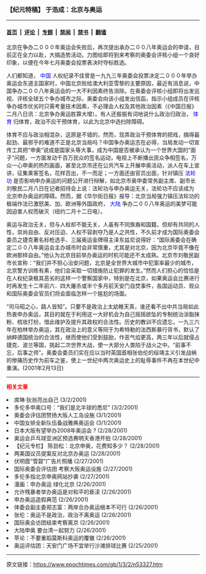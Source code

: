 ### 【纪元特稿】  于浩成：北京与奥运

---

#### [首页](../../../..?n53327) &nbsp;|&nbsp; [评论](../../../../../epoch-comment?n53327) &nbsp;|&nbsp; [专题](../../../../../epoch-special?n53327) &nbsp;|&nbsp; [禁闻](../../../../../epoch-news?n53327) &nbsp;|&nbsp; [禁书](../../../../../books?n53327) &nbsp;|&nbsp; [翻墙](https://github.com/gfw-breaker/nogfw/blob/master/README.md?n53327)


<div class="post_content" id="artbody" itemprop="articleBody">
 <!-- article content begin -->
 <p>
  北京在争办二０００年奥运会失败后，再次提出承办二００八年奥运会的申请，目前正在全力以赴，大搞造势活动，力图给即将到来考察的奥委会评核小组一个良好印象，以便在今年七月奥委会投票表决时夺标胜选。
 </p>
 <p>
  人们都知道，
  <ok href="http://www3.epochtimes.com/news/epochnews/main/2.html">
   <font color="blue">
    中国
   </font>
  </ok>
  人权纪录不佳曾是一九九三年奥委会投票决定二０００年举办奥运会东道主国家时，中国北京败给澳大利亚雪黎的主要原因，最近有消息说，中国争办二００八年奥运会的一大不利因素终告消除。在奥委会评核小组即将出发巡视、评核全球五个争办城市之际，奥委会向该小组发出信函，指示小组成员在评核争办城市优劣时只需考量技术因素，不必理会人权及其他政治因素（《中国日报》二月八日讯：北京争办奥运胜算大增）。有人还振振有词地说什么政治归政治，
  <ok href="https://www.epochtimes.com/news/epochnews/main/11.html">
   <font color="blue">
    体育
   </font>
  </ok>
  归体育，政治不应干预体育，以此为北京中选扫除障碍。
 </p>
 <p>
  体育不应与政治相混杂，这原是不错的，然而，现弄政治干预体育的把戏，搞得最起劲、最邪乎的难道不正是北京当局吗？中国争办奥运志在必得，当局发动一切宣传工具把“申奥”说成是国家头等大事，成为中国是否被承认为一个世界大国的“面子”问题，一方面发动千百万民众的签名运动，电视上不断播出民众争相签名，万众一心申奥的热烈画面，甚至北京市还在公共汽车上开展申奥活动，派人在车上宣讲，征集乘客签名，花样百出，不一而足；一方面还由官员出面，针对镇压
  <ok href="http://falundafa.org">
   <font color="blue">
    法轮功
   </font>
  </ok>
  是否影响申办奥运的问题公开进行辩解，如北京市奥申委常务副主席、副市长刘敬民二月八日在记者招待会上说：法轮功与申办奥运无关，法轮功不应该成为
  <br/>
  北京申办奥运的障碍。然而，据《华尔街日报》报导：北京当局强力镇压法轮功的极端作法已激怒美、加、欧洲等外国政府，
  <ok href="http://www3.epochtimes.com/news/epochnews/main/2.html">
   <font color="blue">
    大陆
   </font>
  </ok>
  争办二００八年奥运的美梦可能因迫害人权而破灭（纽约二月十二日电）。
 </p>
 <p>
  奥运与政治无关，但与人权却不能无关，人虽有不同族裔和国籍，但却有共同的人性，崇尚自由、反对压迫、人权不容剥夺乃是人之共性，不久前才成为国际奥委会委员之捷克著名标枪选手、三届奥运金牌得主泽东兹尼说得好：“国际奥委会在确定二００八年奥运会主办城市时会非常慎重，尤其是对北京，因为北京毕竟不像在欧洲那样自由。”他认为北京目前举办奥运的时机可能还不太成熟。北京市刘敬民副市长宣称：“我们并不担心治安问题，北京是全世界大城市中犯案率最少的城市，北京警方训练有素，他们会采取一切措施防止犯罪的发生。”然而人们担心的恰恰是在人权纪录极其恶劣的这样一个警察国家中，特别是在北京，如果奥运会比赛进行时再发生十二年前六．四大屠杀或半个多月前天安门自焚事件，各国运动员、观众和国际奥委会官员们将会面临怎样一个尴尬的场面。
 </p>
 <p>
  “司马昭之心，路人皆知”。只要不是政治上太幼稚天真，谁还看不出中共当局如此热衷申办奥运，其目的就在于利用这一大好机会为自己摇摇欲坠的专制统治涂脂抹粉、梳妆打扮，借此维护及提升其政权的合法性。历史的教训不应遗忘，一九三六年在柏林举办奥运，其在政治上的意义等同于为希特勒的法西斯暴行背书，默认了纳粹德国统治的合法性，继而使他们受到鼓励，作恶气焰更高，两三年以后就侵占捷克、波兰等国，挑起二次世界大战，使一大部分人类陷于战火之中。“前事不忘，后事之师”。奥委会委员们实在应以当时英国首相张伯伦的绥靖主义引发战祸的惨痛历史作为前车之鉴，使上一世纪中两次奥运史上的耻辱事件不再在本世纪中重演。(2001年2月13日)
 </p>
 <p>
 </p>
 <hr/>
 <p>
  <b>
   <font color="red">
    相关文章
   </font>
  </b>
  <br/>
 </p>
 <li>
  <ok href="http://epochtimes.com/news/epochnews/newscontent.asp?ID=53182" target="_blank">
   席琳‧狄翁亮出自己
  </ok>
  (3/2/2001)
  <li>
   <ok href="http://epochtimes.com/news/epochnews/newscontent.asp?ID=53101" target="_blank">
    多伦多申奥口号：“我们是北半球的悉尼”
   </ok>
   (3/2/2001)
   <li>
    <ok href="http://epochtimes.com/news/epochnews/newscontent.asp?ID=52909" target="_blank">
     奥委会评估团赞扬大阪人工岛设施
    </ok>
    (3/1/2001)
    <li>
     <ok href="http://epochtimes.com/news/epochnews/newscontent.asp?ID=52605" target="_blank">
      中国女排全新队伍备战雅典奥运会
     </ok>
     (3/1/2001)
     <li>
      <ok href="http://epochtimes.com/news/epochnews/newscontent.asp?ID=52664" target="_blank">
       日本大阪有望举办2008年奥运会 ?
      </ok>
      (2/28/2001)
      <li>
       <ok href="http://epochtimes.com/news/epochnews/newscontent.asp?ID=52467" target="_blank">
        奥运会乒乓球亚洲区预选赛明天香港开拍
       </ok>
       (2/28/2001)
       <li>
        <ok href="http://epochtimes.com/news/epochnews/newscontent.asp?ID=52276" target="_blank">
         【纪元专栏】 陈劲松：北京申奥，花费知多少？
        </ok>
        (2/28/2001)
        <li>
         <ok href="http://epochtimes.com/news/epochnews/newscontent.asp?ID=52268" target="_blank">
          两美国议员提案反对北京办奥运
         </ok>
         (2/28/2001)
         <li>
          <ok href="http://epochtimes.com/news/epochnews/newscontent.asp?ID=52016" target="_blank">
           伏明霞“雪碧”广告片照播
          </ok>
          (2/27/2001)
          <li>
           <ok href="http://epochtimes.com/news/epochnews/newscontent.asp?ID=51888" target="_blank">
            国际奥委会评估团 考察大阪奥运设施
           </ok>
           (2/27/2001)
           <li>
            <ok href="http://epochtimes.com/news/epochnews/newscontent.asp?ID=51826" target="_blank">
             多伦多指北京申奥网站抄袭
            </ok>
            (2/27/2001)
            <li>
             <ok href="http://epochtimes.com/news/epochnews/newscontent.asp?ID=51757" target="_blank">
              漫画：申办奥运 绿化北京
             </ok>
             (2/26/2001)
             <li>
              <ok href="http://epochtimes.com/news/epochnews/newscontent.asp?ID=51743" target="_blank">
               允许残暴者举办奥运是对和平的亵渎
              </ok>
              (2/26/2001)
              <li>
               <ok href="http://epochtimes.com/news/epochnews/newscontent.asp?ID=51721" target="_blank">
                申办奥运造假典范
               </ok>
               (2/26/2001)
               <li>
                <ok href="http://epochtimes.com/news/epochnews/newscontent.asp?ID=51671" target="_blank">
                 体委会副主委郑志富：两岸合办奥运根本不可行
                </ok>
                (2/26/2001)
                <li>
                 <ok href="http://epochtimes.com/news/epochnews/newscontent.asp?ID=51661" target="_blank">
                  张伦：奥运不是政治，政治不离奥运
                 </ok>
                 (2/26/2001)
                 <li>
                  <ok href="http://epochtimes.com/news/epochnews/newscontent.asp?ID=51557" target="_blank">
                   国际奥会访团结束考察离京
                  </ok>
                  (2/26/2001)
                  <li>
                   <ok href="http://epochtimes.com/news/epochnews/newscontent.asp?ID=51453" target="_blank">
                    大陆申奥 要台湾一起努力
                   </ok>
                   (2/26/2001)
                   <li>
                    <ok href="http://epochtimes.com/news/epochnews/newscontent.asp?ID=51419" target="_blank">
                     苹论：不要重蹈莫斯科奥运的覆辙
                    </ok>
                    (2/26/2001)
                    <li>
                     <ok href="http://epochtimes.com/news/epochnews/newscontent.asp?ID=51321" target="_blank">
                      奥运评估团：天安门广场不宜举行沙滩排球比赛
                     </ok>
                     (2/25/2001)
                     <br/>
                     <!-- article content end -->
                     <div id="below_article_ad">
                     </div>
                    </li>
                   </li>
                  </li>
                 </li>
                </li>
               </li>
              </li>
             </li>
            </li>
           </li>
          </li>
         </li>
        </li>
       </li>
      </li>
     </li>
    </li>
   </li>
  </li>
 </li>
</div>


---

原文链接：https://www.epochtimes.com/gb/1/3/2/n53327.htm